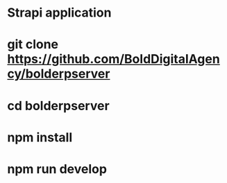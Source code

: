 # Strapi application

# git clone https://github.com/BoldDigitalAgency/bolderpserver

# cd bolderpserver

# npm install

# npm run develop

